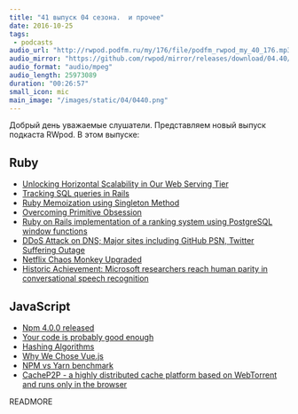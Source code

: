 ```yaml
---
title: "41 выпуск 04 сезона.  и прочее"
date: 2016-10-25
tags:
 - podcasts
audio_url: "http://rwpod.podfm.ru/my/176/file/podfm_rwpod_my_40_176.mp3"
audio_mirror: "https://github.com/rwpod/mirror/releases/download/04.40/0440.mp3"
audio_format: "audio/mpeg"
audio_length: 25973089
duration: "00:26:57"
small_icon: mic
main_image: "/images/static/04/0440.png"
---
```


Добрый день уважаемые слушатели. Представляем новый выпуск подкаста RWpod. В этом выпуске:

## Ruby

 - [Unlocking Horizontal Scalability in Our Web Serving Tier](https://medium.com/airbnb-engineering/unlocking-horizontal-scalability-in-our-web-serving-tier-d907449cdbcf)
 - [Tracking SQL queries in Rails](http://stevenyue.com/blogs/tracking-sql-queries-in-rails/)
 - [Ruby Memoization using Singleton Method](http://www.techoalien.com/2016/10/ruby-memoization-using-singleton-method.html)
 - [Overcoming Primitive Obsession](https://blog.dnsimple.com/2016/10/overcoming-primitive-obsession/)
 - [Ruby on Rails implementation of a ranking system using PostgreSQL window functions](http://naturaily.com/blog/post/ruby-on-rails-implementation-of-a-ranking-system-using-postgresql-window-functions)
 - [DDoS Attack on DNS; Major sites including GitHub PSN, Twitter Suffering Outage](https://www.hackread.com/ddos-attack-dns-sites-suffer-outage/)
 - [Netflix Chaos Monkey Upgraded](http://techblog.netflix.com/2016/10/netflix-chaos-monkey-upgraded.html)
 - [Historic Achievement: Microsoft researchers reach human parity in conversational speech recognition](http://blogs.microsoft.com/next/2016/10/18/historic-achievement-microsoft-researchers-reach-human-parity-conversational-speech-recognition/)

## JavaScript

 - [Npm 4.0.0 released](https://github.com/npm/npm/releases/tag/v4.0.0)
 - [Your code is probably good enough](https://medium.com/front-end-hacking/your-code-is-probably-good-enough-5d15b4df5ac6)
 - [Hashing Algorithms](https://blog.jscrambler.com/hashing-algorithms/)
 - [Why We Chose Vue.js](https://about.gitlab.com/2016/10/20/why-we-chose-vue/)
 - [NPM vs Yarn benchmark](https://www.berriart.com/blog/2016/10/npm-yarn-benchmark/)
 - [CacheP2P - a highly distributed cache platform based on WebTorrent and runs only in the browser](http://www.cachep2p.com/)

READMORE

